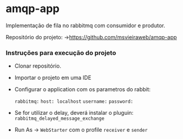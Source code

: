 # amqp-app
Implementação de fila no rabbitmq com consumidor e produtor.

Repositório do projeto: ->https://github.com/msvieiraweb/amqp-app

### Instruções para execução do projeto
- Clonar repositório.

- Importar o projeto em uma IDE

- Configurar o application com os parametros do rabbit:

    ``` rabbitmq: ```
    ``` host: localhost ```
    ``` username: ``` 
    ``` password: ```
 - Se for utilizar o delay, deverá instalar o pluguin:
    ```rabbitmq_delayed_message_exchange```

- Run As -> ``` WebStarter ``` com o profile ```receiver``` e ```sender```

